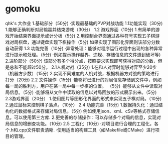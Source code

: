 # gomoku
qhk's 大作业
1.基础部分（50分)
·实现最基础的PVP对战功能
1.1功能实现（30分)
1.能够正确判断对局输赢并结束游戏（30分）
1.2 游戏界面（10分)
1.有简单的游戏开始结束界面提示或计分板（5分)
2.用控制台界面通过各种符号实现五子棋游戏对局棋盘，通过键盘实现下棋操作（5分)
如果实现了图形化界面则该部分分数自动获得
1.3 功能完善（10分)
·异常处理：能够对程序运行过程中出现的各种异常进行提示和处理。（5分)
·例如提示操作越界、违规、存储信息的文件遭到破坏等)
2.进阶部分（50分)
该部分有多个得分点，按照要求实现即可获得对应的分数，但是总和不能超过50分。
2.1人机对战（35分)
1.在和人对弈时能够对弈至少20步（机器方步数）（15分)
2.实现不同难度的人机对战，根据机器方对战的策略进行打分（20分)
2.2 文件操作（15分)
·能够将已进行的对局信息存储到文件中，例如每一局的胜利方，用户在某一局中每一步棋的位置。
（5分)
·能够从文件中读取对局信息。（5分)
·能够将从文件中读取的信息以对局回放的形式展示出来。（5分)
2.3游戏界面（20分）
1.使用图片等图形化界面的形式来实现五子棋对局。（10分)
2.通过鼠标来控制棋子落点。（10分）
2.4 功能完善（15分)
1.数据持久化：通过结构化的数据格式来存储对局信息。（5分)
例如使用json、xml、cSv等格式存储信息。可以使用第三方库.
2.更完善的存储操作：可以存储多个对局的信息，实现对局信息的增删查功能。（10分)
2.5 工程化（10分)
·对项目进行合理的工程化，各个.h和.cpp文件职责清晰.
·使用适当的构建工具（如Makefile或CMake）进行项目的管理。
